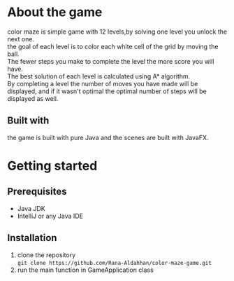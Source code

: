# About the game
color maze is simple game with 12 levels,by solving one level you unlock the next one.\
the goal of each level is to color each white cell of the grid by moving the ball.\
The fewer steps you make to complete the level the more score you will have.\
The best solution of each level is calculated using A* algorithm.\
By completing a level the number of moves you have made will be displayed, and if it wasn't optimal the optimal number of steps will be displayed as well.
## Built with
the game is built with pure Java and the scenes are built with JavaFX.
# Getting started
## Prerequisites
* Java JDK
* IntelliJ or any Java IDE
## Installation
1. clone the repository\
`git clone https://github.com/Rana-Aldahhan/color-maze-game.git`
2. run the main function in GameApplication class

